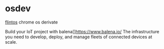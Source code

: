 # osdev

[flintos](https://flintos.io/instructions-pc/) chrome os derivate

Build your IoT project with balena[]https://www.balena.io/ 
The infrastructure you need to develop, deploy, and manage fleets of connected devices at scale.
##
